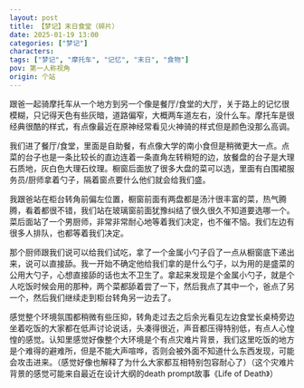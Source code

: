 ```yaml
---
layout: post
title: 【梦记】末日食堂（碎片）
date: 2025-01-19 13:00
categories: ["梦记"]
characters: 
tags: ["梦记", "摩托车", "记忆", "末日", "食物"]
pov: 第一人称视角
origin: 个站
---
```


跟爸一起骑摩托车从一个地方到另一个像是餐厅/食堂的大厅，关于路上的记忆很模糊，只记得天色有些灰暗，道路偏窄，大概两车道左右，没什么车。摩托车是很经典很酷的样式，有点像最近在原神经常看见火神骑的样式但是颜色没那么高调。

我们进了餐厅/食堂，里面是自助餐，有点像大学的南小食但是稍微更大一点。点菜的台子也是一条比较长的直边连着一条直角左转稍短的边，放餐盘的台子是大理石质地，灰白色大理石纹理。橱窗后面放了很多大盘的菜可以选，里面有白围裙服务员/厨师拿着勺子，隔着窗点要什么他们就会给我们盛。

我跟爸站在柜台转角前偏左位置，橱窗前面有两盘都是汤汁很丰富的菜，热气腾腾，看着都很不错，我们站在玻璃窗前面犹豫纠结了很久很久不知道要选哪一个。菜后面站了一个男厨师，非常非常耐心地等着我们决定，也不催不恼。我们左边有很多人排队，也都等着我们决定。

那个厨师跟我们说可以给我们试吃，拿了一个金属小勺子舀了一点从橱窗底下递出来，说可以直接舔。我一开始不确定他给我们拿的是什么勺子，以为用的是盛菜的公用大勺子，心想直接舔的话也太不卫生了。拿起来发现是个金属小勺子，就是个人吃饭时候会用的那种，两个菜都舔着尝了一下，然后我点了其中一个，爸点了另一个，然后我们继续走到柜台转角另一边去了。

感觉整个环境氛围都稍微有些压抑，转角走过去之后余光看见左边食堂长桌椅旁边坐着吃饭的大家都在低声讨论说话，头凑得很近，声音都压得特别低，有点人心惶惶的感觉。认知里感觉好像整个大环境是个有点灾难片背景，我们这里吃饭的地方是个难得的避难所，但是不能大声喧哗，否则会被外面不知道什么东西发现，可能会攻击进来。（感觉好像也解释了为什么大家都互相特别包容耐心了）（这个灾难片背景的感觉可能来自最近在设计大纲的death prompt故事《Life of Death》）
